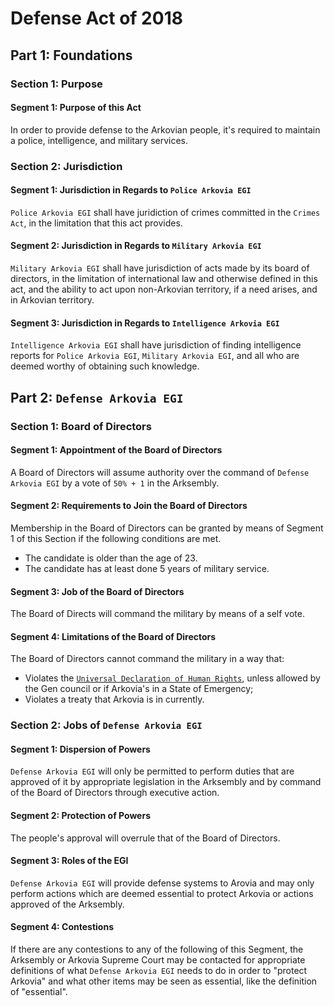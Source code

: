 # Defense Act of 2018

## Part 1: Foundations
### Section 1: Purpose
#### Segment 1: Purpose of this Act
In order to provide defense to the Arkovian people, it's required to maintain a police, intelligence, and military services.

### Section 2: Jurisdiction
#### Segment 1: Jurisdiction in Regards to `Police Arkovia EGI`
`Police Arkovia EGI` shall have juridiction of crimes committed in the `Crimes Act`, in the limitation that this act provides.

#### Segment 2: Jurisdiction in Regards to `Military Arkovia EGI`
`Military Arkovia EGI` shall have jurisdiction of acts made by its board of directors, in the limitation of international law and otherwise defined in this act, and the ability to act upon non-Arkovian territory, if a need arises, and in Arkovian territory.

#### Segment 3: Jurisdiction in Regards to `Intelligence Arkovia EGI`
`Intelligence Arkovia EGI` shall have jurisdiction of finding intelligence reports for `Police Arkovia EGI`, `Military Arkovia EGI`, and all who are deemed worthy of obtaining such knowledge.

## Part 2: `Defense Arkovia EGI`
### Section 1: Board of Directors
#### Segment 1: Appointment of the Board of Directors
A Board of Directors will assume authority over the command of `Defense Arkovia EGI` by a vote of `50% + 1` in the Arksembly.

#### Segment 2: Requirements to Join the Board of Directors
Membership in the Board of Directors can be granted by means of Segment 1 of this Section if the following conditions are met.
- The candidate is older than the age of 23.
- The candidate has at least done 5 years of military service.

#### Segment 3: Job of the Board of Directors
The Board of Directs will command the military by means of a self vote.

#### Segment 4: Limitations of the Board of Directors
The Board of Directors cannot command the military in a way that:
- Violates the [`Universal Declaration of Human Rights`](https://www.ohchr.org/EN/UDHR/Documents/UDHR_Translations/eng.pdf), unless allowed by the Gen council or if Arkovia's in a State of Emergency;
- Violates a treaty that Arkovia is in currently.


### Section 2: Jobs of `Defense Arkovia EGI`
#### Segment 1: Dispersion of Powers
`Defense Arkovia EGI` will only be permitted to perform duties that are approved of it by appropriate legislation in the Arksembly and by command of the Board of Directors through executive action.

#### Segment 2: Protection of Powers
The people's approval will overrule that of the Board of Directors.

#### Segment 3: Roles of the EGI
`Defense Arkovia EGI` will provide defense systems to Arovia and may only perform actions which are deemed essential to protect Arkovia or actions approved of the Arksembly.

#### Segment 4: Contestions
If there are any contestions to any of the following of this Segment, the Arksembly or Arkovia Supreme Court may be contacted for appropriate definitions of what `Defense Arkovia EGI` needs to do in order to "protect Arkovia" and what other items may be seen as essential, like the definition of "essential".
